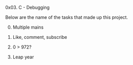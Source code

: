 0x03. C - Debugging

 Below are the name of the tasks that made up this project.

0. Multiple mains

1. Like, comment, subscribe

2. 0 > 972?

3. Leap year
